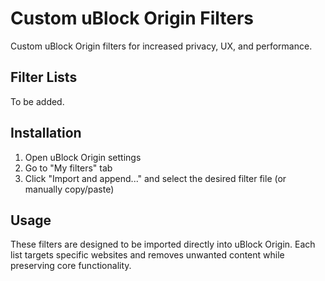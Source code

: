 # Custom uBlock Origin Filters

Custom uBlock Origin filters for increased privacy, UX, and performance.

## Filter Lists

To be added.

## Installation

1. Open uBlock Origin settings
2. Go to "My filters" tab
3. Click "Import and append..." and select the desired filter file (or manually copy/paste)

## Usage

These filters are designed to be imported directly into uBlock Origin. Each list targets specific websites and removes unwanted content while preserving core functionality.
